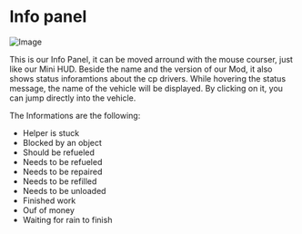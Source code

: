 # Info panel

![Image](/home/runner/work/CourseplayHelp/CourseplayHelp/translation_data/infopanel_0_0_480_130.png)


This is our Info Panel, it can be moved arround with the mouse courser, just like our Mini HUD.
Beside the name and the version of our Mod, it also shows status inforamtions about the cp drivers.
While hovering the status message, the name of the vehicle will be displayed.
By clicking on it, you can jump directly into the vehicle.



The Informations are the following:
- Helper is stuck
- Blocked by an object
- Should be refueled
- Needs to be refueled
- Needs to be repaired
- Needs to be refilled
- Needs to be unloaded
- Finished work
- Ouf of money
- Waiting for rain to finish


